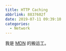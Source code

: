 ```yaml
---
title: HTTP Caching
abbrlink: 8837602f
date: 2019-07-11 09:39:10
categories:
  - Network
---
```


我是 [MDN](https://developer.mozilla.org/en-US/docs/Web/HTTP/Caching) 的搬运工。

